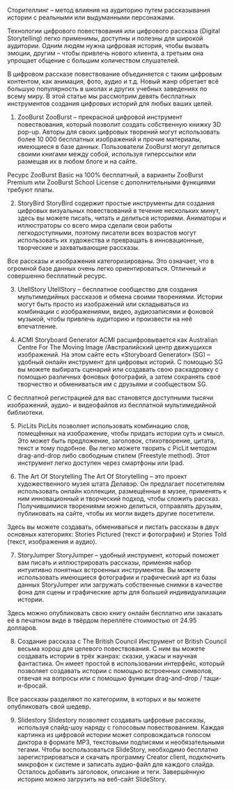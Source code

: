 
Сторителлинг – метод влияния на аудиторию путем рассказывания истории с реальными или выдуманными персонажами.

Технологии цифрового повествования или цифрового рассказа (Digital Storytelling) легко применимы, доступны и полезны для широкой аудитории. Одним людям нужна цифровая история, чтобы вызвать эмоции, другим – чтобы привлечь нового клиента, а третьим она упрощает общение с большим количеством слушателей.

В цифровом рассказе повествование объединяется с таким цифровым контентом, как анимация, фото, аудио и т.д. Новый жанр обретает всё большую популярность в школах и других учебных заведениях по всему миру. В этой статье мы рассмотрим девять бесплатных инструментов создания цифровых историй для любых ваших целей.

1. ZooBurst
ZooBurst – прекрасной цифровой инструмент повествования, который позволит создать собственную книжку 3D pop-up. Авторы для своих цифровых творений могут использовать более 10 000 бесплатных изображений и прочие материалы, имеющиеся в базе данных. Пользователи ZooBurst могут делиться своими книгами между собой, используя гиперссылки или размещая их в любом блоге и на сайте.

Ресурс ZooBurst Basic на 100% бесплатный, а варианты ZooBurst Premium или ZooBurst School License с дополнительными функциями требуют платы.

2. StoryBird
StoryBird содержит простые инструменты для создания цифровых визуальных повествований в течение нескольких минут, здесь вы можете писать, читать и делиться историями. Аниматоры и иллюстраторы со всего мира сделали свои работы легкодоступными, поэтому писатели всех возрастов могут использовать их художества и превращать в инновационные, творческие и захватывающие рассказы.

Все рассказы и изображения категоризированы. Это означает, что в огромной базе данных очень легко ориентироваться. Отличный и совершенно бесплатный ресурс.

3. UtellStory
UtellStory – бесплатное сообщество для создания мультимедийных рассказов и обмена своими творениями. Истории могут быть просто из изображений или складываться из комбинации с изображениями, видео, аудиозаписями и фоновой музыкой, чтобы привлечь аудиторию и произвести на неё впечатление.

4. ACMI Storyboard Generator
ACMI расшифровывается как Australian Centre For The Moving Image /Австралийский центр движущихся изображений. На этом сайте есть «Storyboard Generator» (SG) – удобный онлайн инструмент для цифровых историй. С помощью SG вы можете выбирать сценарий или создавать свою раскадровку с помощью различных фоновых фотографий, а затем сохранять своё творчество и обмениваться им с друзьями и сообществом SG.

С бесплатной регистрацией для вас становятся доступными тысячи изображений, аудио- и видеофайлов из бесплатной мультимедийной библиотеки.

5. PicLits
PicLits позволяет использовать комбинацию слов, помещённых на изображение, чтобы придать истории суть и смысл. Это может быть предложение, заголовок, стихотворение, цитата, текст и тому подобное. Вы легко можете творить с PicLit методом drag-and-drop либо свободным стилем (Freestyle method). Этот инструмент легко доступен через смартфоны или Ipad.

6. The Art Of Storytelling
The Art Of Storytelling – это проект художественного музея штата Делавэр. Он предлагает посетителям использовать онлайн коллекции, размещённые в музее, применять к ним инновационный и творческий подход, чтобы сложить рассказ. Получившимися творениями можно делиться, отправлять друзьям, публиковать на сайте, чтобы их могли видеть другие посетители.

Здесь вы можете создавать, обмениваться и листать рассказы в двух основных категориях: Stories Pictured (текст и фотографии) и Stories Told (текст, изображения и аудио).

7. StoryJumper
StoryJumper – удобный инструмент, который поможет вам писать и иллюстрировать рассказы, применяя набор интуитивно понятных встроенных инструментов. Вы можете использовать имеющиеся фотографии и графический арт из базы данных StoryJumper или загружать собственные снимки в качестве фона для сцены и графические арты для большей индивидуализации истории.

Здесь можно опубликовать свою книгу онлайн бесплатно или заказать её в печатном виде в твёрдом переплёте стоимостью от 24.95 долларов.

8. Создание рассказа с The British Council
Инструмент от British Council весьма хорош для целевого повествования. С ним вы можете создавать истории в трёх жанрах: сказки, ужасы и научная фантастика. Он имеет простой в использовании интерфейс, который позволяет создавать истории с помощью встроенных символов, отвечая на вопросы или с помощью функции drag-and-drop / тащи-и-бросай.

Все рассказы разделяют по категориям, в которых и вы можете опубликовать свой шедевр.

9. Slidestory
Slidestory позволяет создавать цифровые рассказы, используя слайд-шоу наряду с голосовым повествованием. Каждая картинка из цифровой истории может сопровождаться голосом диктора в формате MP3, текстовыми подписями и необязательными тегами. Чтобы воспользоваться SlideStory, необходимо бесплатно зарегистрироваться и скачать программу Creator client, подключить микрофон к системе и записать аудио-файл для каждого слайда. Осталось добавить заголовок, описание и теги. Завершённую историю можно загрузить на веб-сайт SlideStory.
